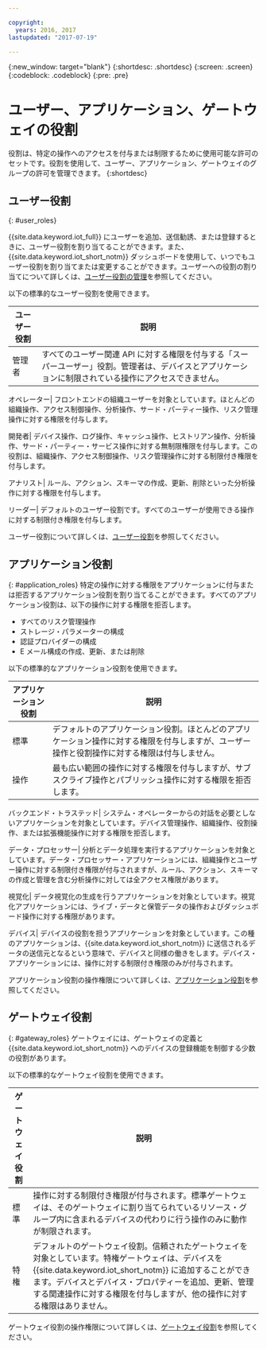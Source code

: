 ```yaml
---

copyright:
  years: 2016, 2017
lastupdated: "2017-07-19"

---
```


{:new_window: target="blank"}
{:shortdesc: .shortdesc}
{:screen: .screen}
{:codeblock: .codeblock}
{:pre: .pre}

# ユーザー、アプリケーション、ゲートウェイの役割

役割は、特定の操作へのアクセスを付与または制限するために使用可能な許可のセットです。役割を使用して、ユーザー、アプリケーション、ゲートウェイのグループの許可を管理できます。
{:shortdesc}

## ユーザー役割
{: #user_roles}

{{site.data.keyword.iot_full}} にユーザーを追加、送信勧誘、または登録するときに、ユーザー役割を割り当てることができます。また、{{site.data.keyword.iot_short_notm}} ダッシュボードを使用して、いつでもユーザー役割を割り当てまたは変更することができます。ユーザーへの役割の割り当てについて詳しくは、[ユーザー役割の管理](managing_user_roles.html)を参照してください。

以下の標準的なユーザー役割を使用できます。

ユーザー役割| 説明
------------- | -------------
管理者| すべてのユーザー関連 API に対する権限を付与する「スーパーユーザー」役割。管理者は、デバイスとアプリケーションに制限されている操作にアクセスできません。

オペレーター| フロントエンドの組織ユーザーを対象としています。ほとんどの組織操作、アクセス制御操作、分析操作、サード・パーティー操作、リスク管理操作に対する権限を付与します。

開発者| デバイス操作、ログ操作、キャッシュ操作、ヒストリアン操作、分析操作、サード・パーティー・サービス操作に対する無制限権限を付与します。この役割は、組織操作、アクセス制御操作、リスク管理操作に対する制限付き権限を付与します。

アナリスト| ルール、アクション、スキーマの作成、更新、削除といった分析操作に対する権限を付与します。

リーダー| デフォルトのユーザー役割です。すべてのユーザーが使用できる操作に対する制限付き権限を付与します。



ユーザー役割について詳しくは、[ユーザー役割](reference/roles_access.html)を参照してください。

## アプリケーション役割
{: #application_roles}
特定の操作に対する権限をアプリケーションに付与または拒否するアプリケーション役割を割り当てることができます。すべてのアプリケーション役割は、以下の操作に対する権限を拒否します。

- すべてのリスク管理操作
- ストレージ・パラメーターの構成
- 認証プロバイダーの構成
- E メール構成の作成、更新、または削除

以下の標準的なアプリケーション役割を使用できます。

アプリケーション役割| 説明
------------- | -------------
標準| デフォルトのアプリケーション役割。ほとんどのアプリケーション操作に対する権限を付与しますが、ユーザー操作と役割操作に対する権限は付与しません。
操作| 最も広い範囲の操作に対する権限を付与しますが、サブスクライブ操作とパブリッシュ操作に対する権限を拒否します。

バックエンド・トラステッド| システム・オペレーターからの対話を必要としないアプリケーションを対象としています。デバイス管理操作、組織操作、役割操作、または拡張機能操作に対する権限を拒否します。

データ・プロセッサー| 分析とデータ処理を実行するアプリケーションを対象としています。データ・プロセッサー・アプリケーションには、組織操作とユーザー操作に対する制限付き権限が付与されますが、ルール、アクション、スキーマの作成と管理を含む分析操作に対しては全アクセス権限があります。

視覚化| データ視覚化の生成を行うアプリケーションを対象としています。視覚化アプリケーションには、ライブ・データと保管データの操作およびダッシュボード操作に対する権限があります。

デバイス| デバイスの役割を担うアプリケーションを対象としています。この種のアプリケーションは、{{site.data.keyword.iot_short_notm}} に送信されるデータの送信元となるという意味で、デバイスと同様の働きをします。デバイス・アプリケーションには、操作に対する制限付き権限のみが付与されます。



アプリケーション役割の操作権限について詳しくは、[アプリケーション役割](reference/app_roles_access.html)を参照してください。

## ゲートウェイ役割
{: #gateway_roles}
ゲートウェイには、ゲートウェイの定義と {{site.data.keyword.iot_short_notm}} へのデバイスの登録機能を制御する少数の役割があります。

以下の標準的なゲートウェイ役割を使用できます。

ゲートウェイ役割| 説明
------------- | -------------
標準| 操作に対する制限付き権限が付与されます。標準ゲートウェイは、そのゲートウェイに割り当てられているリソース・グループ内に含まれるデバイスの代わりに行う操作のみに動作が制限されます。
特権| デフォルトのゲートウェイ役割。信頼されたゲートウェイを対象としています。特権ゲートウェイは、デバイスを {{site.data.keyword.iot_short_notm}} に追加することができます。デバイスとデバイス・プロパティーを追加、更新、管理する関連操作に対する権限を付与しますが、他の操作に対する権限はありません。

ゲートウェイ役割の操作権限について詳しくは、[ゲートウェイ役割](reference/gateway_roles_access.html)を参照してください。
